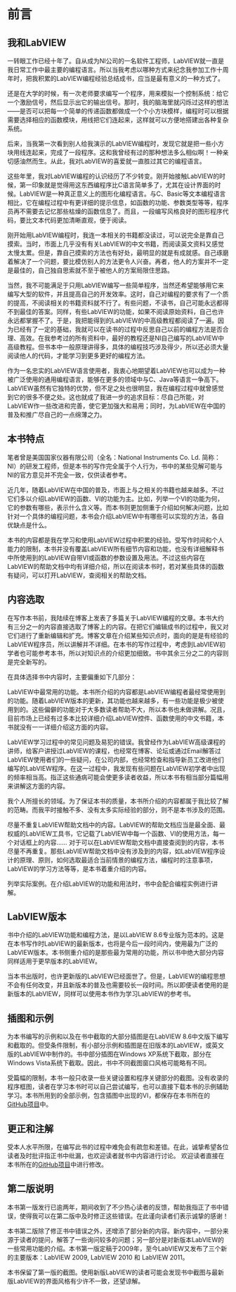 # 前言

## 我和LabVIEW

一转眼工作已经十年了。自从成为NI公司的一名软件工程师，LabVIEW就一直是我日常工作中最主要的编程语言。所以当我考虑以哪种方式来纪念我参加工作十周年时，把我积累的LabVIEW编程经验总结成书，应当是最有意义的一种方式了。

还是在大学的时候，有一次老师要求编写一个程序，用来模拟一个控制系统：给它一个激励信号，然后显示出它的输出信号。那时，我的脑海里就闪烁过这样的想法——是否可以把每一个简单的传递函数都做成一个个小方块模样，编程时可以根据需要选择相应的函数模块，用线把它们连起来，这样就可以方便地搭建出各种复杂系统。

后来，当我第一次看到别人给我演示的LabVIEW编程时，发现它就是把一些小方块用线连起来，完成了一段程序。这和我曾经有过的那种想法多么相似啊！一种亲切感油然而生。从此，我对LabVIEW的喜爱就一直胜过其它的编程语言。

这些年里，我对LabVIEW编程的认识经历了不少转变。刚开始接触LabVIEW的时候，第一印象就是觉得用这东西编程序比C语言简单多了，尤其在设计界面的时候。LabVIEW是一种真正意义上的图形化编程语言。与C、Basic等文本编程语言相比，它在编程过程中有更详细的提示信息，如函数的功能、参数类型等等，程序员再不需要去记忆那些枯燥的函数信息了。而且，一段编写风格良好的图形程序代码，要比文本代码更加清晰直观，便于阅读。

刚开始用LabVIEW编程时，我连一本相关的书籍都没读过，可以说完全是靠自己摸索。当时，市面上几乎没有有关LabVIEW的中文书籍，而阅读英文资料又感觉太慢太累。但是，靠自己摸索的方法也有好处，最明显的就是有成就感。自己琢磨着解决了一个问题，要比模仿别人的方法更令人兴奋。再者，他人的方案并不一定是最佳的，自己独自思索就不至于被他人的方案局限住思路。

当然，我不可能满足于只用LabVIEW编写一些简单程序，当然还希望能够用它来编写大型的软件，并且提高自己的开发效率。这时，自己对编程的要求有了一个质的提高，不阅读相关的书籍资料就不行了。有些问题，不读书，自己可能永远都得不到最佳的答案。同样，有些LabVIEW的功能，如果不阅读原始资料，自己也许永远都掌握不了。于是，我把能得到的LabVIEW的中高级教程都阅读了一遍。因为已经有了一定的基础，我就可以在读书的过程中反思自己以前的编程方法是否合理、高效。在我参考过的所有资料中，最好的教程还是NI自己编写的LabVIEW中高级教程。但书本中一般原理讲得多，具体的编程技巧涉及得少，所以还必须大量阅读他人的代码，才能学习到更多更好的编程方法。

作为一名忠实的LabVIEW语言使用者，我衷心地期望着LabVIEW也可以成为一种被广泛使用的通用编程语言，能够在更多的领域中与C、Java等语言一争高下。LabVIEW虽然有它独特的优势，但不足之处也很明显，我在编程过程中就曾感觉到它的很多不便之处。这也就成了我进一步的追求目标：尽自己所能，对LabVIEW作一些改进和完善，使它更加强大和易用；同时，为LabVIEW在中国的普及和推广尽自己的一点绵薄之力。



## 本书特点
笔者曾是美国国家仪器有限公司（全名：National Instruments Co. Ld. 简称：NI）的研发工程师，但是本书的写作完全属于个人行为，书中的某些见解可能与NI的官方意见并不完全一致，仅供读者参考。

近几年，随着LabVIEW在中国的普及，市面上与之相关的书籍也越来越多。不过它们多以介绍LabVIEW的函数、VI的功能为主。比如，列举一个VI的功能为何，它的参数有哪些，表示什么含义等。而本书则更加侧重于介绍如何解决问题，比如针对一个具体的编程问题，本书会介绍LabVIEW中有哪些可以实现的方法，各自优缺点是什么。

本书的内容都是我在学习和使用LabVIEW过程中积累的经验。受写作时间和个人能力的限制，本书并没有覆盖LabVIEW所有细节内容和功能，也没有详细解释书中所使用到的LabVIEW自带VI或函数的参数设置及用法。不过这些内容在LabVIEW的帮助文档中均有详细介绍，所以在阅读本书时，若对某些具体的函数有疑问，可以打开LabVIEW，查阅相关的帮助文档。

## 内容选取

在写作本书前，我陆续在博客上发表了多篇关于LabVIEW编程的文章。本书大约有三分之一的内容直接选取了博客上的内容。在把它们编辑成书的过程中，我又对它们进行了重新编辑和扩充。博客文章在介绍某些知识点时，面向的是是有经验的LabVIEW程序员，所以讲解并不详细。在本书的写作过程中，考虑到LabVIEW初学者也可能参考本书，所以对知识点的介绍更加细致。书中其余三分之二的内容则是完全新写的。

在具体选择书中内容时，主要偏重如下几部分：

LabVIEW中最常用的功能。本书所介绍的内容都是LabVIEW编程者最经常使用到的功能。随着LabVIEW版本的更新，其功能也越来越多，有一些功能是极少被使用到的。这些偏僻的功能对于大多数读者帮助不大，所以本书也未做讲解。况且，目前市场上已经有过多本比较详细介绍LabVIEW控件、函数使用的中文书籍，本书就没有一一详细介绍这方面的内容。

LabVIEW学习过程中的常见问题及易犯的错误。我曾经作为LabVIEW高级课程的讲师，给客户讲授过LabVIEW的课程，也经常在博客、论坛或通过Email解答过LabVIEW使用者们的一些疑问，在公司内部，也经常检查和指导新员工改进他们编写的LabVIEW程序。在这一过程中，我发现有些问题在LabVIEW初学者中出现的频率相当高。指正这些通病可能会使更多读者收益，所以本书有相当部分篇幅用来讲解这方面的内容。

我个人所擅长的领域。为了保证本书的质量，本书所介绍的内容都属于我比较了解的范畴。而我平时接触不多、没有太多实际经验的部分，则不是本书涉及的范围。

尽量不重复LabVIEW帮助文档中的内容。LabVIEW的帮助文档应当是最全面、最权威的LabVIEW工具书，它记载了LabVIEW中每一个函数、VI的使用方法，每一个对话框上的内容…… 对于可以在LabVIEW帮助文档中直接查阅到的内容，本书尽量不再重复。那些LabVIEW帮助文档中没有涉及到的内容，如LabVIEW程序设计的原理、原则，如何选取最适合当前情景的编程方法，编程时的注意事项，LabVIEW的学习方法等等，是本书着重介绍的内容。

列举实际案例。在介绍LabVIEW的功能和用法时，书中会配合编程实例进行讲解。

## LabVIEW版本

书中介绍的LabVIEW功能和编程方法，是以LabVIEW
8.6专业版为范本的。这是在本书写作时LabVIEW的最新版本，也将是今后一段时间内，使用最为广泛的LabVIEW版本。本书侧重介绍的是那些最为常用的功能，所以书中绝大部分内容同样适用于更早版本的LabVIEW。

当本书出版时，也许更新版的LabVIEW已经面世了。但是，LabVIEW的编程思想不会有任何改变，并且新版本的普及也需要较长一段时间。所以即便读者使用的是新版本的LabVIEW，同样可以使用本书作为学习LabVIEW的参考书。


## 插图和示例

为本书编写的示例和以及在书中截取的大部分插图是在LabVIEW
8.6中文版下编写和截取的。但受条件限制，有小部分示例和插图是在旧版本的LabVIEW，或英文版的LabVIEW中制作的。书中部分插图在Windows
XP系统下截取，部分在Windows
Vista系统下截取。因此，书中不同截图窗口风格可能略有不同。

受篇幅的限制，本书一般只收录一些关键设置和程序关键部分的截图。没有收录的程序框图，读者在学习本书时可以自己尝试编写，也可以直接下载本书的示例辅助学习。本书所用到的全部示例，包含插图中出现的VI，都保存在本书所在的[GitHub项目](https://github.com/ruanqizhen/labview_book/tree/main/code)中。

## 更正和注解

受本人水平所限，在编写此书的过程中难免会有疏忽和差错。在此，诚挚希望各位读者及时批评指正书中纰漏，也欢迎读者就书中内容进行讨论。
欢迎读者直接在本书所在的[GitHub项目](https://github.com/ruanqizhen/labview_book/tree/main/docs)中进行修改。

## 第二版说明

本书第一版发行已逾两年，期间收到了不少热心读者的反馈，帮助我指正了书中错误，使得我可以在第二版中及时修正这些错误。在此谨向读者们表示诚挚的感谢！

本书第二版除了修正书中错误之外，还增添了部分新的内容。新内容中，一部分来源于读者的提问，解答了一些询问较多的问题；另一部分是对新版本LabVIEW的一些常用功能的介绍。本书第一版定稿于2009年，至今LabVIEW又发布了三个新的主要版本：LabVIEW 2009, LabVIEW 2010 和 LabVIEW 2011。

本书保留了第一版的截图。使用新版LabVIEW的读者可能会发现书中截图与最新版LabVIEW的界面风格有少许不一致，还望谅解。
